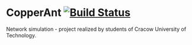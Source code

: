 CopperAnt    [![Build Status](http://j.marcinkaciuba.pl/job/CopperAnt/badge/icon)](http://j.marcinkaciuba.pl/job/CopperAnt/)
=========

Network simulation - project realized by students of Cracow University of Technology. 

